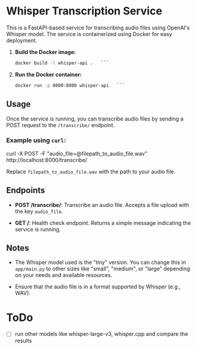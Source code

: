 # Whisper Transcription Service

This is a FastAPI-based service for transcribing audio files using OpenAI's Whisper model. The service is containerized using Docker for easy deployment.

1. **Build the Docker image:**
   ```bash
   docker build -t whisper-api .   ```

2. **Run the Docker container:**
   ```bash
   docker run -p 8000:8000 whisper-api   ```

## Usage

Once the service is running, you can transcribe audio files by sending a POST request to the `/transcribe/` endpoint.

### Example using `curl`:
curl -X POST -F "audio_file=@filepath_to_audio_file.wav" http://localhost:8000/transcribe/

Replace `filepath_to_audio_file.wav` with the path to your audio file.

## Endpoints

- **POST /transcribe/**: Transcribe an audio file. Accepts a file upload with the key `audio_file`.

- **GET /**: Health check endpoint. Returns a simple message indicating the service is running.

## Notes

- The Whisper model used is the "tiny" version. You can change this in `app/main.py` to other sizes like "small", "medium", or "large" depending on your needs and available resources.

- Ensure that the audio file is in a format supported by Whisper (e.g., WAV).

# ToDo
- [ ] run other models like whisper-large-v3, whisper.cpp and compare the results

